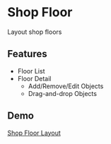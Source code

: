 # Shop Floor
Layout shop floors

## Features
  * Floor List
  * Floor Detail
    * Add/Remove/Edit Objects
    * Drag-and-drop Objects
    
## Demo
[Shop Floor Layout](https://suspicious-jepsen-2d8dd7.netlify.app)
